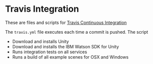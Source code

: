 # Travis Integration
These are files and scripts for [Travis Continuous Integration][travis]

The `travis.yml` file executes each time a commit is pushed. The script

* Download and installs Unity
* Download and installs the IBM Watson SDK for Unity
* Runs integration tests on all services
* Runs a build of all example scenes for OSX and Windows

[travis]: https://travis-ci.org/
